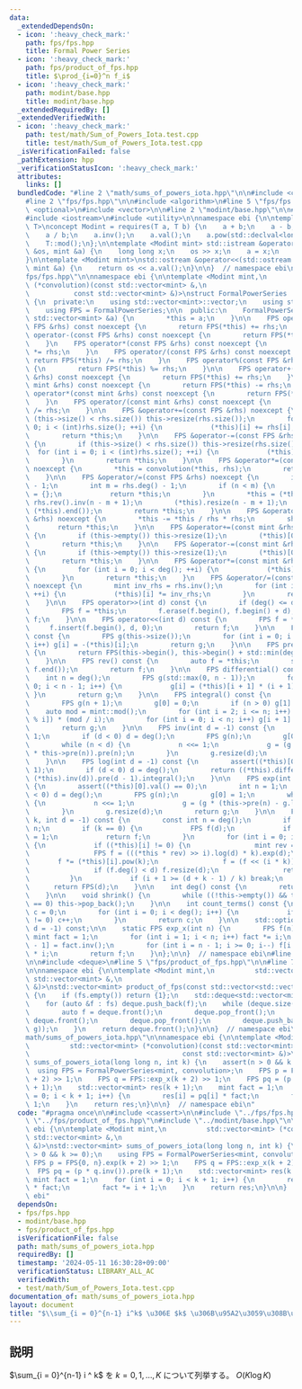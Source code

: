 ```yaml
---
data:
  _extendedDependsOn:
  - icon: ':heavy_check_mark:'
    path: fps/fps.hpp
    title: Formal Power Series
  - icon: ':heavy_check_mark:'
    path: fps/product_of_fps.hpp
    title: $\prod_{i=0}^n f_i$
  - icon: ':heavy_check_mark:'
    path: modint/base.hpp
    title: modint/base.hpp
  _extendedRequiredBy: []
  _extendedVerifiedWith:
  - icon: ':heavy_check_mark:'
    path: test/math/Sum_of_Powers_Iota.test.cpp
    title: test/math/Sum_of_Powers_Iota.test.cpp
  _isVerificationFailed: false
  _pathExtension: hpp
  _verificationStatusIcon: ':heavy_check_mark:'
  attributes:
    links: []
  bundledCode: "#line 2 \"math/sums_of_powers_iota.hpp\"\n\n#include <cassert>\n\n\
    #line 2 \"fps/fps.hpp\"\n\n#include <algorithm>\n#line 5 \"fps/fps.hpp\"\n#include\
    \ <optional>\n#include <vector>\n\n#line 2 \"modint/base.hpp\"\n\n#include <concepts>\n\
    #include <iostream>\n#include <utility>\n\nnamespace ebi {\n\ntemplate <class\
    \ T>\nconcept Modint = requires(T a, T b) {\n    a + b;\n    a - b;\n    a * b;\n\
    \    a / b;\n    a.inv();\n    a.val();\n    a.pow(std::declval<long long>());\n\
    \    T::mod();\n};\n\ntemplate <Modint mint> std::istream &operator>>(std::istream\
    \ &os, mint &a) {\n    long long x;\n    os >> x;\n    a = x;\n    return os;\n\
    }\n\ntemplate <Modint mint>\nstd::ostream &operator<<(std::ostream &os, const\
    \ mint &a) {\n    return os << a.val();\n}\n\n}  // namespace ebi\n#line 9 \"\
    fps/fps.hpp\"\n\nnamespace ebi {\n\ntemplate <Modint mint,\n          std::vector<mint>\
    \ (*convolution)(const std::vector<mint> &,\n                                \
    \           const std::vector<mint> &)>\nstruct FormalPowerSeries : std::vector<mint>\
    \ {\n  private:\n    using std::vector<mint>::vector;\n    using std::vector<mint>::vector::operator=;\n\
    \    using FPS = FormalPowerSeries;\n\n  public:\n    FormalPowerSeries(const\
    \ std::vector<mint> &a) {\n        *this = a;\n    }\n\n    FPS operator+(const\
    \ FPS &rhs) const noexcept {\n        return FPS(*this) += rhs;\n    }\n    FPS\
    \ operator-(const FPS &rhs) const noexcept {\n        return FPS(*this) -= rhs;\n\
    \    }\n    FPS operator*(const FPS &rhs) const noexcept {\n        return FPS(*this)\
    \ *= rhs;\n    }\n    FPS operator/(const FPS &rhs) const noexcept {\n       \
    \ return FPS(*this) /= rhs;\n    }\n    FPS operator%(const FPS &rhs) const noexcept\
    \ {\n        return FPS(*this) %= rhs;\n    }\n\n    FPS operator+(const mint\
    \ &rhs) const noexcept {\n        return FPS(*this) += rhs;\n    }\n    FPS operator-(const\
    \ mint &rhs) const noexcept {\n        return FPS(*this) -= rhs;\n    }\n    FPS\
    \ operator*(const mint &rhs) const noexcept {\n        return FPS(*this) *= rhs;\n\
    \    }\n    FPS operator/(const mint &rhs) const noexcept {\n        return FPS(*this)\
    \ /= rhs;\n    }\n\n    FPS &operator+=(const FPS &rhs) noexcept {\n        if\
    \ (this->size() < rhs.size()) this->resize(rhs.size());\n        for (int i =\
    \ 0; i < (int)rhs.size(); ++i) {\n            (*this)[i] += rhs[i];\n        }\n\
    \        return *this;\n    }\n\n    FPS &operator-=(const FPS &rhs) noexcept\
    \ {\n        if (this->size() < rhs.size()) this->resize(rhs.size());\n      \
    \  for (int i = 0; i < (int)rhs.size(); ++i) {\n            (*this)[i] -= rhs[i];\n\
    \        }\n        return *this;\n    }\n\n    FPS &operator*=(const FPS &rhs)\
    \ noexcept {\n        *this = convolution(*this, rhs);\n        return *this;\n\
    \    }\n\n    FPS &operator/=(const FPS &rhs) noexcept {\n        int n = deg()\
    \ - 1;\n        int m = rhs.deg() - 1;\n        if (n < m) {\n            *this\
    \ = {};\n            return *this;\n        }\n        *this = (*this).rev() *\
    \ rhs.rev().inv(n - m + 1);\n        (*this).resize(n - m + 1);\n        std::reverse((*this).begin(),\
    \ (*this).end());\n        return *this;\n    }\n\n    FPS &operator%=(const FPS\
    \ &rhs) noexcept {\n        *this -= *this / rhs * rhs;\n        shrink();\n \
    \       return *this;\n    }\n\n    FPS &operator+=(const mint &rhs) noexcept\
    \ {\n        if (this->empty()) this->resize(1);\n        (*this)[0] += rhs;\n\
    \        return *this;\n    }\n\n    FPS &operator-=(const mint &rhs) noexcept\
    \ {\n        if (this->empty()) this->resize(1);\n        (*this)[0] -= rhs;\n\
    \        return *this;\n    }\n\n    FPS &operator*=(const mint &rhs) noexcept\
    \ {\n        for (int i = 0; i < deg(); ++i) {\n            (*this)[i] *= rhs;\n\
    \        }\n        return *this;\n    }\n    FPS &operator/=(const mint &rhs)\
    \ noexcept {\n        mint inv_rhs = rhs.inv();\n        for (int i = 0; i < deg();\
    \ ++i) {\n            (*this)[i] *= inv_rhs;\n        }\n        return *this;\n\
    \    }\n\n    FPS operator>>(int d) const {\n        if (deg() <= d) return {};\n\
    \        FPS f = *this;\n        f.erase(f.begin(), f.begin() + d);\n        return\
    \ f;\n    }\n\n    FPS operator<<(int d) const {\n        FPS f = *this;\n   \
    \     f.insert(f.begin(), d, 0);\n        return f;\n    }\n\n    FPS operator-()\
    \ const {\n        FPS g(this->size());\n        for (int i = 0; i < (int)this->size();\
    \ i++) g[i] = -(*this)[i];\n        return g;\n    }\n\n    FPS pre(int sz) const\
    \ {\n        return FPS(this->begin(), this->begin() + std::min(deg(), sz));\n\
    \    }\n\n    FPS rev() const {\n        auto f = *this;\n        std::reverse(f.begin(),\
    \ f.end());\n        return f;\n    }\n\n    FPS differential() const {\n    \
    \    int n = deg();\n        FPS g(std::max(0, n - 1));\n        for (int i =\
    \ 0; i < n - 1; i++) {\n            g[i] = (*this)[i + 1] * (i + 1);\n       \
    \ }\n        return g;\n    }\n\n    FPS integral() const {\n        int n = deg();\n\
    \        FPS g(n + 1);\n        g[0] = 0;\n        if (n > 0) g[1] = 1;\n    \
    \    auto mod = mint::mod();\n        for (int i = 2; i <= n; i++) g[i] = (-g[mod\
    \ % i]) * (mod / i);\n        for (int i = 0; i < n; i++) g[i + 1] *= (*this)[i];\n\
    \        return g;\n    }\n\n    FPS inv(int d = -1) const {\n        int n =\
    \ 1;\n        if (d < 0) d = deg();\n        FPS g(n);\n        g[0] = (*this)[0].inv();\n\
    \        while (n < d) {\n            n <<= 1;\n            g = (g * 2 - g * g\
    \ * this->pre(n)).pre(n);\n        }\n        g.resize(d);\n        return g;\n\
    \    }\n\n    FPS log(int d = -1) const {\n        assert((*this)[0].val() ==\
    \ 1);\n        if (d < 0) d = deg();\n        return ((*this).differential() *\
    \ (*this).inv(d)).pre(d - 1).integral();\n    }\n\n    FPS exp(int d = -1) const\
    \ {\n        assert((*this)[0].val() == 0);\n        int n = 1;\n        if (d\
    \ < 0) d = deg();\n        FPS g(n);\n        g[0] = 1;\n        while (n < d)\
    \ {\n            n <<= 1;\n            g = (g * (this->pre(n) - g.log(n) + 1)).pre(n);\n\
    \        }\n        g.resize(d);\n        return g;\n    }\n\n    FPS pow(int64_t\
    \ k, int d = -1) const {\n        const int n = deg();\n        if (d < 0) d =\
    \ n;\n        if (k == 0) {\n            FPS f(d);\n            if (d > 0) f[0]\
    \ = 1;\n            return f;\n        }\n        for (int i = 0; i < n; i++)\
    \ {\n            if ((*this)[i] != 0) {\n                mint rev = (*this)[i].inv();\n\
    \                FPS f = (((*this * rev) >> i).log(d) * k).exp(d);\n         \
    \       f *= (*this)[i].pow(k);\n                f = (f << (i * k)).pre(d);\n\
    \                if (f.deg() < d) f.resize(d);\n                return f;\n  \
    \          }\n            if (i + 1 >= (d + k - 1) / k) break;\n        }\n  \
    \      return FPS(d);\n    }\n\n    int deg() const {\n        return (*this).size();\n\
    \    }\n\n    void shrink() {\n        while ((!this->empty()) && this->back()\
    \ == 0) this->pop_back();\n    }\n\n    int count_terms() const {\n        int\
    \ c = 0;\n        for (int i = 0; i < deg(); i++) {\n            if ((*this)[i]\
    \ != 0) c++;\n        }\n        return c;\n    }\n\n    std::optional<FPS> sqrt(int\
    \ d = -1) const;\n\n    static FPS exp_x(int n) {\n        FPS f(n);\n       \
    \ mint fact = 1;\n        for (int i = 1; i < n; i++) fact *= i;\n        f[n\
    \ - 1] = fact.inv();\n        for (int i = n - 1; i >= 0; i--) f[i - 1] = f[i]\
    \ * i;\n        return f;\n    }\n};\n\n}  // namespace ebi\n#line 2 \"fps/product_of_fps.hpp\"\
    \n\n#include <deque>\n#line 5 \"fps/product_of_fps.hpp\"\n\n#line 7 \"fps/product_of_fps.hpp\"\
    \n\nnamespace ebi {\n\ntemplate <Modint mint,\n          std::vector<mint> (*convolution)(const\
    \ std::vector<mint> &,\n                                           const std::vector<mint>\
    \ &)>\nstd::vector<mint> product_of_fps(const std::vector<std::vector<mint>> &fs)\
    \ {\n    if (fs.empty()) return {1};\n    std::deque<std::vector<mint>> deque;\n\
    \    for (auto &f : fs) deque.push_back(f);\n    while (deque.size() > 1) {\n\
    \        auto f = deque.front();\n        deque.pop_front();\n        auto g =\
    \ deque.front();\n        deque.pop_front();\n        deque.push_back(convolution(f,\
    \ g));\n    }\n    return deque.front();\n}\n\n}  // namespace ebi\n#line 8 \"\
    math/sums_of_powers_iota.hpp\"\n\nnamespace ebi {\n\ntemplate <Modint mint,\n\
    \          std::vector<mint> (*convolution)(const std::vector<mint> &,\n     \
    \                                      const std::vector<mint> &)>\nstd::vector<mint>\
    \ sums_of_powers_iota(long long n, int k) {\n    assert(n > 0 && k >= 0);\n  \
    \  using FPS = FormalPowerSeries<mint, convolution>;\n    FPS p = FPS{0, n}.exp(k\
    \ + 2) >> 1;\n    FPS q = FPS::exp_x(k + 2) >> 1;\n    FPS pq = (p * q.inv()).pre(k\
    \ + 1);\n    std::vector<mint> res(k + 1);\n    mint fact = 1;\n    for (int i\
    \ = 0; i < k + 1; i++) {\n        res[i] = pq[i] * fact;\n        fact *= i +\
    \ 1;\n    }\n    return res;\n}\n\n}  // namespace ebi\n"
  code: "#pragma once\n\n#include <cassert>\n\n#include \"../fps/fps.hpp\"\n#include\
    \ \"../fps/product_of_fps.hpp\"\n#include \"../modint/base.hpp\"\n\nnamespace\
    \ ebi {\n\ntemplate <Modint mint,\n          std::vector<mint> (*convolution)(const\
    \ std::vector<mint> &,\n                                           const std::vector<mint>\
    \ &)>\nstd::vector<mint> sums_of_powers_iota(long long n, int k) {\n    assert(n\
    \ > 0 && k >= 0);\n    using FPS = FormalPowerSeries<mint, convolution>;\n   \
    \ FPS p = FPS{0, n}.exp(k + 2) >> 1;\n    FPS q = FPS::exp_x(k + 2) >> 1;\n  \
    \  FPS pq = (p * q.inv()).pre(k + 1);\n    std::vector<mint> res(k + 1);\n   \
    \ mint fact = 1;\n    for (int i = 0; i < k + 1; i++) {\n        res[i] = pq[i]\
    \ * fact;\n        fact *= i + 1;\n    }\n    return res;\n}\n\n}  // namespace\
    \ ebi"
  dependsOn:
  - fps/fps.hpp
  - modint/base.hpp
  - fps/product_of_fps.hpp
  isVerificationFile: false
  path: math/sums_of_powers_iota.hpp
  requiredBy: []
  timestamp: '2024-05-11 16:30:28+09:00'
  verificationStatus: LIBRARY_ALL_AC
  verifiedWith:
  - test/math/Sum_of_Powers_Iota.test.cpp
documentation_of: math/sums_of_powers_iota.hpp
layout: document
title: "$\\sum_{i = 0}^{n-1} i^k$ \u306E $k$ \u306B\u95A2\u3059\u308B\u5217\u6319"
---
```


## 説明

$\sum_{i = 0}^{n-1} i ^ k$ を $k =0,1,\dots,K$ について列挙する。 $O(K\log{K})$